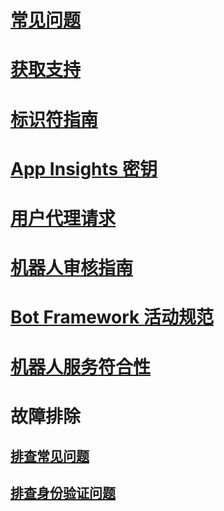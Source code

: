 # [常见问题](../bot-service-resources-bot-framework-faq.md)
# [获取支持](../bot-service-resources-links-help.md)
# [标识符指南](../bot-service-resources-identifiers-guide.md)
# [App Insights 密钥](../bot-service-resources-app-insights-keys.md)
# [用户代理请求](../bot-service-resources-user-agent.md)
# [机器人审核指南](../bot-service-review-guidelines.md)
# [Bot Framework 活动规范](../bot-service-activity-spec.md)
# [机器人服务符合性](../v4sdk/bot-service-compliance.md)
# 故障排除
## [排查常见问题](../bot-service-troubleshoot-general-problems.md)
## [排查身份验证问题](../bot-service-troubleshoot-authentication-problems.md)
